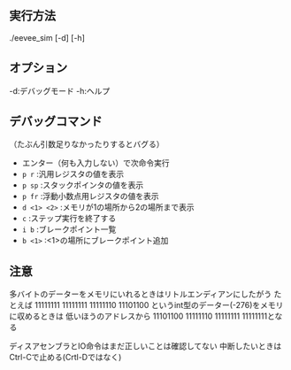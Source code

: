 ## 実行方法
./eevee_sim [-d] [-h] <binary file>

## オプション
-d:デバッグモード
-h:ヘルプ

## デバッグコマンド
（たぶん引数足りなかったりするとバグる）
* エンター（何も入力しない）で次命令実行
* `p r`  :汎用レジスタの値を表示
* `p sp` :スタックポインタの値を表示
* `p fr` :浮動小数点用レジスタの値を表示
* `d <1> <2>` :メモリが1の場所から2の場所まで表示
* `c` :ステップ実行を終了する
* `i b` :ブレークポイント一覧
* `b <1>` :<1>の場所にブレークポイント追加
## 注意
多バイトのデーターをメモリにいれるときはリトルエンディアンにしたがう
たとえば 11111111 11111111 11111110 11101100 というint型のデーター(-276)をメモリに収めるときは
低いほうのアドレスから
11101100 11111110 11111111 11111111となる

ディスアセンブラとIO命令はまだ正しいことは確認してない
中断したいときはCtrl-Cで止める(Crtl-Dではなく)
